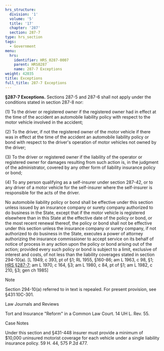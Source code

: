 ```yaml
---
hrs_structure:
  division: '1'
  volume: '5'
  title: '17'
  chapter: '287'
  section: 287-7
type: hrs_section
tags:
  - Government
menu:
  hrs:
    identifier: HRS_0287-0007
    parent: HRS0287
    name: 287-7 Exceptions
weight: 42035
title: Exceptions
full_title: 287-7 Exceptions
---
```

**§287-7 Exceptions.** Sections 287-5 and 287-6 shall not apply under the conditions stated in section 287-8 nor:

(1) To the driver or registered owner if the registered owner had in effect at the time of the accident an automobile liability policy with respect to the motor vehicle involved in the accident;

(2) To the driver, if not the registered owner of the motor vehicle if there was in effect at the time of the accident an automobile liability policy or bond with respect to the driver's operation of motor vehicles not owned by the driver;

(3) To the driver or registered owner if the liability of the operator or registered owner for damages resulting from such action is, in the judgment of the administrator, covered by any other form of liability insurance policy or bond;

(4) To any person qualifying as a self-insurer under section 287-42, or to any driver of a motor vehicle for the self-insurer where the self-insurer is responsible for the acts of the driver.

No automobile liability policy or bond shall be effective under this section unless issued by an insurance company or surety company authorized to do business in the State, except that if the motor vehicle is registered elsewhere than in this State at the effective date of the policy or bond, or the most recent renewal thereof, the policy or bond shall not be effective under this section unless the insurance company or surety company, if not authorized to do business in the State, executes a power of attorney authorizing the insurance commissioner to accept service on its behalf of notice of process in any action upon the policy or bond arising out of the action; provided every such policy or bond is subject to a limit, exclusive of interest and costs, of not less than the liability coverages stated in section 294-10(a). [L 1949, c 393, pt of §1; RL 1955, §160-86; am L 1963, c 98, §1; [HRS §287-7](/title-17/chapter-287/section-287-7/); am L 1970, c 164, §3; am L 1980, c 84, pt of §1; am L 1982, c 210, §3; gen ch 1985]

Note

Section 294-10(a) referred to in text is repealed. For present provision, see §431:10C-301.

Law Journals and Reviews

Tort and Insurance "Reform" in a Common Law Court. 14 UH L. Rev. 55.

Case Notes

Under this section and §431-448 insurer must provide a minimum of $10,000 uninsured motorist coverage for each vehicle under a single liability insurance policy. 59 H. 44, 575 P.2d 477.